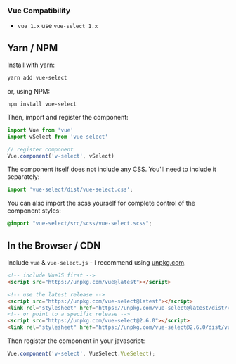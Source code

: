 ### Vue Compatibility
-  `vue 1.x` use `vue-select 1.x`

## Yarn / NPM
Install with yarn:
```bash
yarn add vue-select
```
or, using NPM:
```
npm install vue-select
```

Then, import and register the component:

```js
import Vue from 'vue'
import vSelect from 'vue-select'

// register component
Vue.component('v-select', vSelect)
```

The component itself does not include any CSS. You'll need to include it separately:

```js
import 'vue-select/dist/vue-select.css';
```

You can also import the scss yourself for complete control of the component styles:

```scss
@import "vue-select/src/scss/vue-select.scss";
```

## In the Browser / CDN

Include `vue` & `vue-select.js` - I recommend using [unpkg.com](https://unpkg.com/#/).

```html
<!-- include VueJS first -->
<script src="https://unpkg.com/vue@latest"></script>

<!-- use the latest release -->
<script src="https://unpkg.com/vue-select@latest"></script>
<link rel="stylesheet" href="https://unpkg.com/vue-select@latest/dist/vue-select.css">
<!-- or point to a specific release -->
<script src="https://unpkg.com/vue-select@2.6.0"></script>
<link rel="stylesheet" href="https://unpkg.com/vue-select@2.6.0/dist/vue-select.css">
```
Then register the component in your javascript:

```js
Vue.component('v-select', VueSelect.VueSelect);
```

<CodePen url="dJjzeP" />
